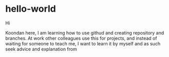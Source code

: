 # hello-world

Hi 

Koondan here, I am learning how to use githud and creating repository and branches.
At work other colleagues use this for projects, and instead of waiting for someone to 
teach me, I want to learn it by myself and as such seek advice and explanation from 

